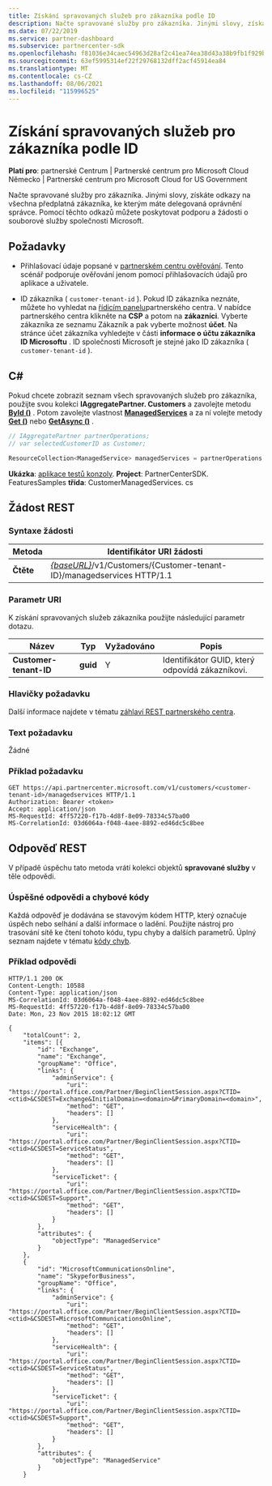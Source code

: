 ```yaml
---
title: Získání spravovaných služeb pro zákazníka podle ID
description: Načte spravované služby pro zákazníka. Jinými slovy, získáte odkazy na všechna předplatná zákazníka, ke kterým máte delegovaná oprávnění správce. Pomocí těchto odkazů můžete poskytovat podporu a žádosti o souborové služby společnosti Microsoft.
ms.date: 07/22/2019
ms.service: partner-dashboard
ms.subservice: partnercenter-sdk
ms.openlocfilehash: f81036e34caec54963d28af2c41ea74ea38d43a38b9fb1f929bbc6ceddceeaaa
ms.sourcegitcommit: 63ef5995314ef22f29768132dff2acf45914ea84
ms.translationtype: MT
ms.contentlocale: cs-CZ
ms.lasthandoff: 08/06/2021
ms.locfileid: "115996525"
---
```

# <a name="get-the-managed-services-for-a-customer-by-id"></a>Získání spravovaných služeb pro zákazníka podle ID

**Platí pro**: partnerské Centrum | Partnerské centrum pro Microsoft Cloud Německo | Partnerské centrum pro Microsoft Cloud for US Government

Načte spravované služby pro zákazníka. Jinými slovy, získáte odkazy na všechna předplatná zákazníka, ke kterým máte delegovaná oprávnění správce. Pomocí těchto odkazů můžete poskytovat podporu a žádosti o souborové služby společnosti Microsoft.

## <a name="prerequisites"></a>Požadavky

- Přihlašovací údaje popsané v [partnerském centru ověřování](partner-center-authentication.md). Tento scénář podporuje ověřování jenom pomocí přihlašovacích údajů pro aplikace a uživatele.

- ID zákazníka ( `customer-tenant-id` ). Pokud ID zákazníka neznáte, můžete ho vyhledat na [řídicím panelu](https://partner.microsoft.com/dashboard)partnerského centra. V nabídce partnerského centra klikněte na **CSP** a potom na **zákazníci**. Vyberte zákazníka ze seznamu Zákazník a pak vyberte možnost **účet**. Na stránce účet zákazníka vyhledejte v části **informace o účtu zákazníka** **ID Microsoftu** . ID společnosti Microsoft je stejné jako ID zákazníka ( `customer-tenant-id` ).

## <a name="c"></a>C\#

Pokud chcete zobrazit seznam všech spravovaných služeb pro zákazníka, použijte svou kolekci **IAggregatePartner. Customers** a zavolejte metodu [**ById ()**](/dotnet/api/microsoft.store.partnercenter.customers.icustomercollection.byid) . Potom zavolejte vlastnost [**ManagedServices**](/dotnet/api/microsoft.store.partnercenter.customers.icustomer.managedservices) a za ní volejte metody [**Get ()**](/dotnet/api/microsoft.store.partnercenter.managedservices.imanagedservicecollection.get) nebo [**GetAsync ()**](/dotnet/api/microsoft.store.partnercenter.managedservices.imanagedservicecollection.getasync) .

``` csharp
// IAggregatePartner partnerOperations;
// var selectedCustomerID as Customer;

ResourceCollection<ManagedService> managedServices = partnerOperations.Customers.ById(selectedCustomerId).ManagedServices.Get();
```

**Ukázka**: [aplikace testů konzoly](console-test-app.md). **Project**: PartnerCenterSDK. FeaturesSamples **třída**: CustomerManagedServices. cs

## <a name="rest-request"></a>Žádost REST

### <a name="request-syntax"></a>Syntaxe žádosti

| Metoda  | Identifikátor URI žádosti                                                                                            |
|---------|--------------------------------------------------------------------------------------------------------|
| **Čtěte** | [*{baseURL}*](partner-center-rest-urls.md)/v1/Customers/{Customer-tenant-ID}/managedservices HTTP/1.1 |

### <a name="uri-parameter"></a>Parametr URI

K získání spravovaných služeb zákazníka použijte následující parametr dotazu.

| Název                   | Typ     | Vyžadováno | Popis                           |
|------------------------|----------|----------|---------------------------------------|
| **Customer-tenant-ID** | **guid** | Y        | Identifikátor GUID, který odpovídá zákazníkovi. |

### <a name="request-headers"></a>Hlavičky požadavku

Další informace najdete v tématu [záhlaví REST partnerského centra](headers.md).

### <a name="request-body"></a>Text požadavku

Žádné

### <a name="request-example"></a>Příklad požadavku

```http
GET https://api.partnercenter.microsoft.com/v1/customers/<customer-tenant-id>/managedservices HTTP/1.1
Authorization: Bearer <token>
Accept: application/json
MS-RequestId: 4ff57220-f17b-4d8f-8e09-78334c57ba00
MS-CorrelationId: 03d6064a-f048-4aee-8892-ed46dc5c8bee
```

## <a name="rest-response"></a>Odpověď REST

V případě úspěchu tato metoda vrátí kolekci objektů **spravované služby** v těle odpovědi.

### <a name="response-success-and-error-codes"></a>Úspěšné odpovědi a chybové kódy

Každá odpověď je dodávána se stavovým kódem HTTP, který označuje úspěch nebo selhání a další informace o ladění. Použijte nástroj pro trasování sítě ke čtení tohoto kódu, typu chyby a dalších parametrů. Úplný seznam najdete v tématu [kódy chyb](error-codes.md).

### <a name="response-example"></a>Příklad odpovědi

```http
HTTP/1.1 200 OK
Content-Length: 10588
Content-Type: application/json
MS-CorrelationId: 03d6064a-f048-4aee-8892-ed46dc5c8bee
MS-RequestId: 4ff57220-f17b-4d8f-8e09-78334c57ba00
Date: Mon, 23 Nov 2015 18:02:12 GMT

{
    "totalCount": 2,
    "items": [{
        "id": "Exchange",
        "name": "Exchange",
        "groupName": "Office",
        "links": {
            "adminService": {
                "uri": "https://portal.office.com/Partner/BeginClientSession.aspx?CTID=<ctid>&CSDEST=Exchange&InitialDomain=<domain>&PrimaryDomain=<domain>",
                "method": "GET",
                "headers": []
            },
            "serviceHealth": {
                "uri": "https://portal.office.com/Partner/BeginClientSession.aspx?CTID=<ctid>&CSDEST=ServiceStatus",
                "method": "GET",
                "headers": []
            },
            "serviceTicket": {
                "uri": "https://portal.office.com/Partner/BeginClientSession.aspx?CTID=<ctid>&CSDEST=Support",
                "method": "GET",
                "headers": []
            }
        },
        "attributes": {
            "objectType": "ManagedService"
        }
    },
    {
        "id": "MicrosoftCommunicationsOnline",
        "name": "SkypeforBusiness",
        "groupName": "Office",
        "links": {
            "adminService": {
                "uri": "https://portal.office.com/Partner/BeginClientSession.aspx?CTID=<ctid>&CSDEST=MicrosoftCommunicationsOnline",
                "method": "GET",
                "headers": []
            },
            "serviceHealth": {
                "uri": "https://portal.office.com/Partner/BeginClientSession.aspx?CTID=<ctid>&CSDEST=ServiceStatus",
                "method": "GET",
                "headers": []
            },
            "serviceTicket": {
                "uri": "https://portal.office.com/Partner/BeginClientSession.aspx?CTID=<ctid>&CSDEST=Support",
                "method": "GET",
                "headers": []
            }
        },
        "attributes": {
            "objectType": "ManagedService"
        }
    }
```
